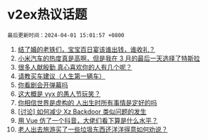 # v2ex热议话题

`最后更新时间：2024-04-01 15:01:57 +0800`

1. [结了婚的老铁们，宝宝百日宴该谁出钱，谁收礼？](https://www.v2ex.com/t/1028673)
1. [小米汽车的热度真是高啊，但是我在 3 月的最后一天选择了特斯拉](https://www.v2ex.com/t/1028654)
1. [很多人献殷勤 真心喜欢你的人有几个呢？](https://www.v2ex.com/t/1028642)
1. [请教买车建议（人生第一辆车）](https://www.v2ex.com/t/1028707)
1. [你看剧会开弹幕吗](https://www.v2ex.com/t/1028643)
1. [这大概是 yyx 的愚人节玩笑？](https://www.v2ex.com/t/1028662)
1. [你相信世界是虚构的 人出生时所有事情是定好的吗](https://www.v2ex.com/t/1028680)
1. [[讨论] 如何减少 Xz Backdoor 类似问题的发生](https://www.v2ex.com/t/1028563)
1. [用 Vue 仿了一个抖音，大佬们看下算是什么水平？](https://www.v2ex.com/t/1028678)
1. [老人出去旅游买了一些垃圾东西还洋洋得意如何劝说？](https://www.v2ex.com/t/1028592)

